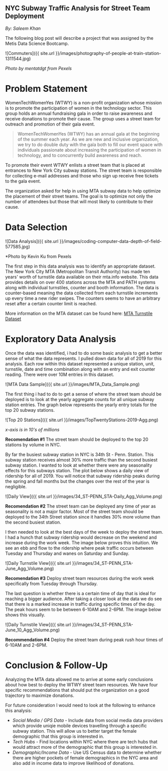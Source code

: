 ## NYC Subway Traffic Analysis for Street Team Deployment

*By: Saleem Khan*

The following blog post will describe a project that was assigned by the Metis Data Science Bootcamp. 


![Commuters]({{ site.url }}/images/photography-of-people-at-train-station-1311544.jpg)

*Photo by mentatdgt from Pexels*


# Problem Statement
WomenTechWomenYes (WTWY) is a non-profit organization whose mission is to promote the participation of women in the technology sector. This group holds an annual fundraising gala in order to raise awareness and receive donations to promote their cause. The group uses a street team for outreach and promotion of their gala event.

> WomenTechWomenYes (WTWY) has an annual gala at the beginning of the summer each year. As we are new and inclusive organization, we try to do double duty with the gala both to fill our event space with individuals passionate about increasing the participation of women in technology, and to concurrently build awareness and reach.

To promote their event WTWY enlists a street team that is placed at entrances to New York City subway stations. The street team is responsible for collecting e-mail addresses and those who sign up receive free tickets to the gala event.

The organization asked for help in using MTA subway data to help optimize the placement of their street teams. The goal is to optimize not only the number of attendees but those that will most likely to contribute to their cause.

# Data Selection
![Data Analysis]({{ site.url }}/images/coding-computer-data-depth-of-field-577585.jpg)

*Photo by Kevin Ku from Pexels

The first step in this data analysis was to identify an appropriate dataset. The New York City MTA (Metropolitan Transit Authority) has made ten years' worth of turnstile data available on their mta.info website. This data provides details on over 400 stations across the MTA and PATH systems along with individual turnstiles, counter and booth information. The data is counter-based meaning the data collected from each turnstile increments up every time a new rider swipes. The counters seems to have an arbitrary reset after a certain counter limit is reached. 

More information on the MTA dataset can be found here: [MTA Turnstile Dataset](http://web.mta.info/developers/turnstile.html)

# Exploratory Data Analysis

Once the data was identified, i had to do some basic analysis to get a better sense of what the data represents. I pulled down data for all of 2019 for this analysis. Each row within this dataset represented a unique station, unit, turnstile, date and time combination along with an entry and exit counter reading. There were over 10M entries in this dataset.

![MTA Data Sample]({{ site.url }}/images/MTA_Data_Sample.png)

The first thing i had to do to get a sense of where the street team should be deployed is to look at the yearly aggregate counts for all unique subway station entries. The graph below represents the yearly entry totals for the top 20 subway stations.

![Top 20 Stations]({{ site.url }}/images/TopTwentyStations-2019-Agg.png)

*x-axis is in 10's of millions*

**Recomendation #1**
The street team should be deployed to the top 20 stations by volume in NYC.

By far the busiest subway station in NYC is 34th St - Penn. Station. This subway station receives almost 30% more traffic than the second busiest subway station. I wanted to look at whether there were any seasonality effects for this subways station. The plot below shows a daily view of ridership for all of 2019. You will notice that subway ridership peaks during the spring and fall months but the changes over the rest of the year is negligible.

![Daily View]({{ site.url }}/images/34_ST-PENN_STA-Daily_Agg_Volume.png)

**Recomendation #2**
The street team can be deployed any time of year as seasonality is not a major factor. Most of the street team should be deployed to the 34th Street station since it handles 30% more volume than the second busiest station.

I then needed to look at the best days of the week to deploy the street team. I had a hunch that subway ridership would decrease on the weekend and increase during the work week. The image below proves this intuition. We see an ebb and flow to the ridership where peak traffic occurs between Tuesday and Thursday and wanes on Saturday and Sunday.

![Daily Turnstile View]({{ site.url }}/images/34_ST-PENN_STA-June_Agg_Volume.png)

**Recomendation #3**
Deploy street team resources during the work week specifically from Tuesday through Thursday.

The last question is whether there is a certain time of day that is ideal for reaching a bigger audience. After taking a closer look at the data we do see that there is a marked increase in traffic during specific times of the day. The peak hours seem to be between 6-10AM and 2-6PM. The image below shows this visually.

![Daily Turnstile View]({{ site.url }}/images/34_ST-PENN_STA-June_10_Agg_Volume.png)

**Recommendation #4**
Deploy the street team during peak rush hour times of 6-10AM and 2-6PM.

# Conclusion & Follow-Up
Analyzing the MTA data allowed me to arrive at some early conclusions about how best to deploy the WTWY street team resources. We have four specific recommendations that should put the organization on a good trajectory to maximize donations.

For future consideration I would need to look at the following to enhance this analysis:
  * *Social Media / GPS Data* - Include data from social media data providers which provide uniqie mobile devices travelling through a specific subway station. This will allow us to better target the female demographic that this group is interested in.
  * *Tech Hubs* - Find locations within NYC where there are tech hubs that would attract more of the demographic that this group is interested in.
  * *Demographic/Income Data* - Use US Census data to determine whether there are higher pockets of female demographics in the NYC area and also add in income data to improve likelihood of donations.
